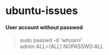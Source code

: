 # ubuntu-issues

#### User account without passwod  
> sudo passwd -d 'whoami'  
> admin ALL=(ALL) NOPASSWD:ALL  
